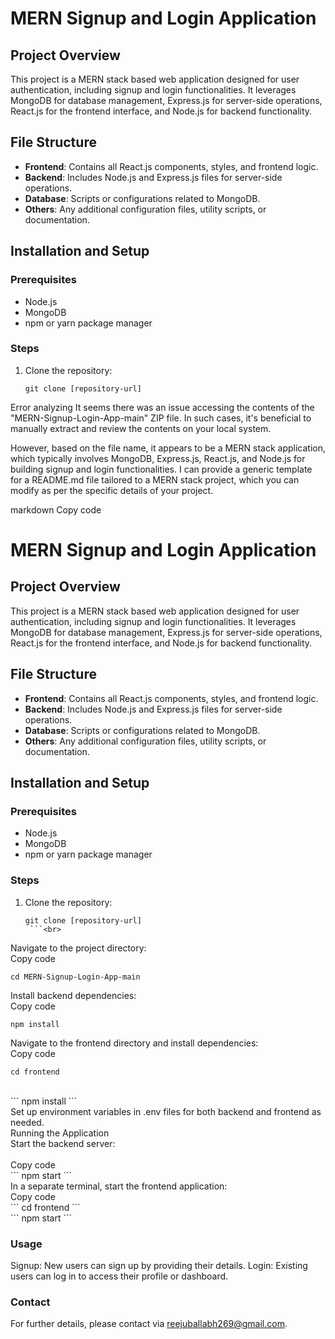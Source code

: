 # MERN Signup and Login Application

## Project Overview
This project is a MERN stack based web application designed for user authentication, including signup and login functionalities. It leverages MongoDB for database management, Express.js for server-side operations, React.js for the frontend interface, and Node.js for backend functionality.

## File Structure
- **Frontend**: Contains all React.js components, styles, and frontend logic.
- **Backend**: Includes Node.js and Express.js files for server-side operations.
- **Database**: Scripts or configurations related to MongoDB.
- **Others**: Any additional configuration files, utility scripts, or documentation.

## Installation and Setup

### Prerequisites
- Node.js
- MongoDB
- npm or yarn package manager

### Steps
1. Clone the repository:
   ```
   git clone [repository-url]

Error analyzing
It seems there was an issue accessing the contents of the "MERN-Signup-Login-App-main" ZIP file. In such cases, it's beneficial to manually extract and review the contents on your local system.

However, based on the file name, it appears to be a MERN stack application, which typically involves MongoDB, Express.js, React.js, and Node.js for building signup and login functionalities. I can provide a generic template for a README.md file tailored to a MERN stack project, which you can modify as per the specific details of your project.

markdown
Copy code
# MERN Signup and Login Application

## Project Overview
This project is a MERN stack based web application designed for user authentication, including signup and login functionalities. It leverages MongoDB for database management, Express.js for server-side operations, React.js for the frontend interface, and Node.js for backend functionality.

## File Structure
- **Frontend**: Contains all React.js components, styles, and frontend logic.
- **Backend**: Includes Node.js and Express.js files for server-side operations.
- **Database**: Scripts or configurations related to MongoDB.
- **Others**: Any additional configuration files, utility scripts, or documentation.

## Installation and Setup

### Prerequisites
- Node.js
- MongoDB
- npm or yarn package manager

### Steps
1. Clone the repository:
   ```
   git clone [repository-url]
    ```<br>
Navigate to the project directory:<br>
Copy code<br>
 ```
cd MERN-Signup-Login-App-main
 ```
Install backend dependencies:<br>
Copy code<br>
 ```
npm install
 ```
Navigate to the frontend directory and install dependencies:<br>
Copy code<br>
 ```
cd frontend
 ```
<br>
 ```
npm install
 ```
 <br>
Set up environment variables in .env files for both backend and frontend as needed.<br>
Running the Application<br>
Start the backend server:<br>
<br>
Copy code<br>
 ```
npm start
 ```
 <br>
In a separate terminal, start the frontend application:
 <br>
Copy code
<br>
 ```
cd frontend
 ```
 <br>
  ```
npm start
 ```
 <br>
 
### Usage
Signup: New users can sign up by providing their details.
Login: Existing users can log in to access their profile or dashboard.

### Contact
For further details, please contact via reejuballabh269@gmail.com.
